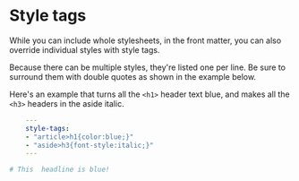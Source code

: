 # Style tags

While you can include whole stylesheets, in the front
matter, you can also override individual styles
with style tags. 

Because there can be multiple styles, they're listed
one per line.  Be sure to surround them with double
quotes as shown in the example below.

Here's an example that turns all the `<h1>` header text blue,
and makes all the `<h3>` headers in the aside italic.

```yaml
    ---
    style-tags:
    - "article>h1{color:blue;}"
    - "aside>h3{font-style:italic;}"
    ---

# This  headline is blue!

```

